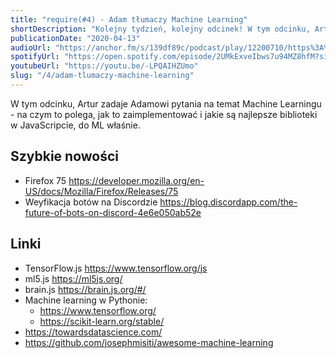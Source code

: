 ```yaml
---
title: "require(#4) - Adam tłumaczy Machine Learning"
shortDescription: "Kolejny tydzień, kolejny odcinek! W tym odcinku, Artur zadaje Adamowi pytania, na temat Machine Learningu - na czym to polega, jak to zaimplementować i jakie są najlepsze biblioteki w JavaScripcie, do ML właśnie. "
publicationDate: "2020-04-13"
audioUrl: "https://anchor.fm/s/139df89c/podcast/play/12200710/https%3A%2F%2Fd3ctxlq1ktw2nl.cloudfront.net%2Fproduction%2F2020-3-9%2F62996777-44100-2-d7e711f3c34dc.mp3"
spotifyUrl: "https://open.spotify.com/episode/2UMkExveIbws7u94MZ8hfM?si=IWvW1nAVQhO8yVnJNabNdg"
youtubeUrl: "https://youtu.be/-LPQAIHZUmo"
slug: "/4/adam-tlumaczy-machine-learning"
---
```


W tym odcinku, Artur zadaje Adamowi pytania na temat Machine Learningu - na czym to polega, jak to zaimplementować i jakie są najlepsze biblioteki w JavaScripcie, do ML właśnie.

## Szybkie nowości

- Firefox 75 https://developer.mozilla.org/en-US/docs/Mozilla/Firefox/Releases/75
- Weyfikacja botów na Discordzie https://blog.discordapp.com/the-future-of-bots-on-discord-4e6e050ab52e

## Linki

- TensorFlow.js https://www.tensorflow.org/js
- ml5.js https://ml5js.org/
- brain.js https://brain.js.org/#/
- Machine learning w Pythonie:
  - https://www.tensorflow.org/
  - https://scikit-learn.org/stable/
- https://towardsdatascience.com/
- https://github.com/josephmisiti/awesome-machine-learning
